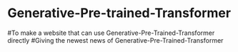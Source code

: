 # Generative-Pre-trained-Transformer
#To make a website that can use Generative-Pre-Trained-Transformer directly
#Giving the newest news of Generative-Pre-Trained-Transformer
